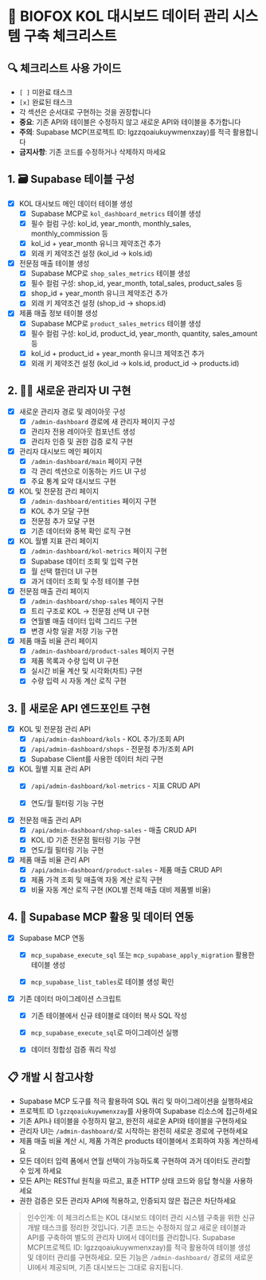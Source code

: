 # 🌟 BIOFOX KOL 대시보드 데이터 관리 시스템 구축 체크리스트

## 🔍 체크리스트 사용 가이드
- `[ ]` 미완료 태스크
- `[x]` 완료된 태스크
- 각 섹션은 순서대로 구현하는 것을 권장합니다
- **중요**: 기존 API와 테이블은 수정하지 않고 새로운 API와 테이블을 추가합니다
- **주의**: Supabase MCP(프로젝트 ID: lgzzqoaiukuywmenxzay)를 적극 활용합니다
- **금지사항**: 기존 코드를 수정하거나 삭제하지 마세요

## 1. 🗃️ Supabase 테이블 구성

- [x] KOL 대시보드 메인 데이터 테이블 생성
  - [x] Supabase MCP로 `kol_dashboard_metrics` 테이블 생성
  - [x] 필수 컬럼 구성: kol_id, year_month, monthly_sales, monthly_commission 등
  - [x] kol_id + year_month 유니크 제약조건 추가
  - [x] 외래 키 제약조건 설정 (kol_id → kols.id)

- [x] 전문점 매출 테이블 생성
  - [x] Supabase MCP로 `shop_sales_metrics` 테이블 생성
  - [x] 필수 컬럼 구성: shop_id, year_month, total_sales, product_sales 등
  - [x] shop_id + year_month 유니크 제약조건 추가
  - [x] 외래 키 제약조건 설정 (shop_id → shops.id)

- [x] 제품 매출 정보 테이블 생성
  - [x] Supabase MCP로 `product_sales_metrics` 테이블 생성
  - [x] 필수 컬럼 구성: kol_id, product_id, year_month, quantity, sales_amount 등
  - [x] kol_id + product_id + year_month 유니크 제약조건 추가
  - [x] 외래 키 제약조건 설정 (kol_id → kols.id, product_id → products.id)

## 2. 👨‍💼 새로운 관리자 UI 구현

- [x] 새로운 관리자 경로 및 레이아웃 구성
  - [x] `/admin-dashboard` 경로에 새 관리자 페이지 구성
  - [x] 관리자 전용 레이아웃 컴포넌트 생성
  - [x] 관리자 인증 및 권한 검증 로직 구현

- [x] 관리자 대시보드 메인 페이지
  - [x] `/admin-dashboard/main` 페이지 구현
  - [x] 각 관리 섹션으로 이동하는 카드 UI 구성
  - [x] 주요 통계 요약 대시보드 구현

- [x] KOL 및 전문점 관리 페이지
  - [x] `/admin-dashboard/entities` 페이지 구현
  - [x] KOL 추가 모달 구현
  - [x] 전문점 추가 모달 구현
  - [x] 기존 데이터와 중복 확인 로직 구현

- [x] KOL 월별 지표 관리 페이지
  - [x] `/admin-dashboard/kol-metrics` 페이지 구현
  - [x] Supabase 데이터 조회 및 입력 구현
  - [x] 월 선택 캘린더 UI 구현
  - [x] 과거 데이터 조회 및 수정 테이블 구현

- [x] 전문점 매출 관리 페이지
  - [x] `/admin-dashboard/shop-sales` 페이지 구현
  - [x] 트리 구조로 KOL → 전문점 선택 UI 구현
  - [x] 연월별 매출 데이터 입력 그리드 구현
  - [x] 변경 사항 일괄 저장 기능 구현

- [x] 제품 매출 비율 관리 페이지
  - [x] `/admin-dashboard/product-sales` 페이지 구현
  - [x] 제품 목록과 수량 입력 UI 구현
  - [x] 실시간 비율 계산 및 시각화(차트) 구현
  - [x] 수량 입력 시 자동 계산 로직 구현

## 3. 🚀 새로운 API 엔드포인트 구현

- [x] KOL 및 전문점 관리 API
  - [x] `/api/admin-dashboard/kols` - KOL 추가/조회 API
  - [x] `/api/admin-dashboard/shops` - 전문점 추가/조회 API
  - [x] Supabase Client를 사용한 데이터 처리 구현

- [x] KOL 월별 지표 관리 API
  - [x] `/api/admin-dashboard/kol-metrics` - 지표 CRUD API
  - [x] 연도/월 필터링 기능 구현


- [x] 전문점 매출 관리 API
  - [x] `/api/admin-dashboard/shop-sales` - 매출 CRUD API
  - [x] KOL ID 기준 전문점 필터링 기능 구현
  - [x] 연도/월 필터링 기능 구현

- [x] 제품 매출 비율 관리 API
  - [x] `/api/admin-dashboard/product-sales` - 제품 매출 CRUD API
  - [x] 제품 가격 조회 및 매출액 자동 계산 로직 구현
  - [x] 비율 자동 계산 로직 구현 (KOL별 전체 매출 대비 제품별 비율)

## 4. 🔄 Supabase MCP 활용 및 데이터 연동

- [x] Supabase MCP 연동
  - [x] `mcp_supabase_execute_sql` 또는 `mcp_supabase_apply_migration` 활용한 테이블 생성
  - [x] `mcp_supabase_list_tables`로 테이블 생성 확인


- [x] 기존 데이터 마이그레이션 스크립트
  - [x] 기존 테이블에서 신규 테이블로 데이터 복사 SQL 작성
  - [x] `mcp_supabase_execute_sql`로 마이그레이션 실행
  - [x] 데이터 정합성 검증 쿼리 작성



## 📋 개발 시 참고사항

- Supabase MCP 도구를 적극 활용하여 SQL 쿼리 및 마이그레이션을 실행하세요
- 프로젝트 ID `lgzzqoaiukuywmenxzay`를 사용하여 Supabase 리소스에 접근하세요
- 기존 API나 테이블을 수정하지 말고, 완전히 새로운 API와 테이블을 구현하세요
- 관리자 UI는 `/admin-dashboard/`로 시작하는 완전히 새로운 경로에 구현하세요
- 제품 매출 비율 계산 시, 제품 가격은 products 테이블에서 조회하여 자동 계산하세요
- 모든 데이터 입력 폼에서 연월 선택이 가능하도록 구현하여 과거 데이터도 관리할 수 있게 하세요
- 모든 API는 RESTful 원칙을 따르고, 표준 HTTP 상태 코드와 응답 형식을 사용하세요
- 권한 검증은 모든 관리자 API에 적용하고, 인증되지 않은 접근은 차단하세요

> 인수인계: 이 체크리스트는 KOL 대시보드 데이터 관리 시스템 구축을 위한 신규 개발 태스크를 정리한 것입니다. 기존 코드는 수정하지 않고 새로운 테이블과 API를 구축하여 별도의 관리자 UI에서 데이터를 관리합니다. Supabase MCP(프로젝트 ID: lgzzqoaiukuywmenxzay)를 적극 활용하여 테이블 생성 및 데이터 관리를 구현하세요. 모든 기능은 `/admin-dashboard/` 경로의 새로운 UI에서 제공되며, 기존 대시보드는 그대로 유지됩니다. 